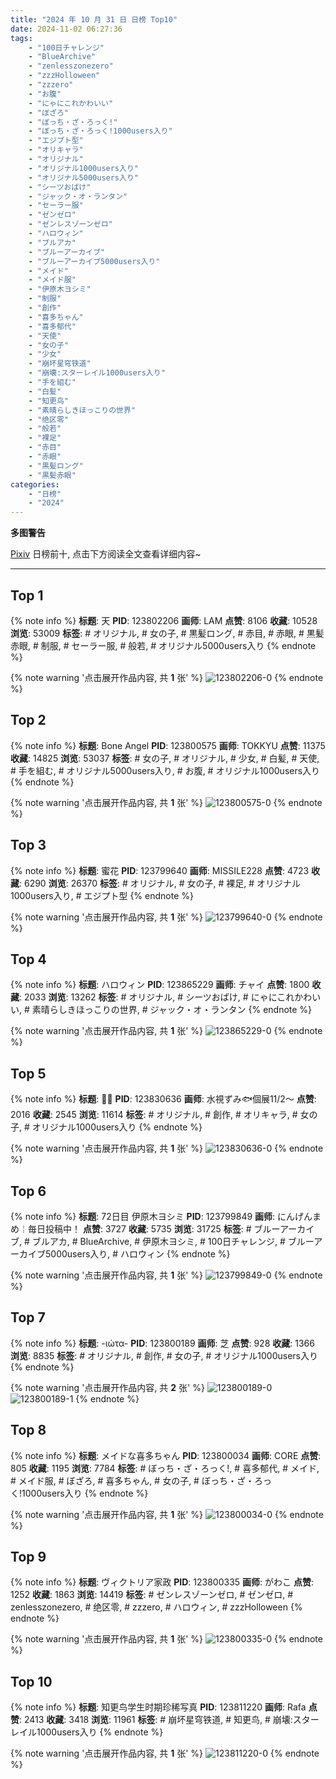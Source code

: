```yaml
---
title: "2024 年 10 月 31 日 日榜 Top10"
date: 2024-11-02 06:27:36
tags:
    - "100日チャレンジ"
    - "BlueArchive"
    - "zenlesszonezero"
    - "zzzHolloween"
    - "zzzero"
    - "お腹"
    - "にゃにこれかわいい"
    - "ぼざろ"
    - "ぼっち・ざ・ろっく!"
    - "ぼっち・ざ・ろっく!1000users入り"
    - "エジプト型"
    - "オリキャラ"
    - "オリジナル"
    - "オリジナル1000users入り"
    - "オリジナル5000users入り"
    - "シーツおばけ"
    - "ジャック・オ・ランタン"
    - "セーラー服"
    - "ゼンゼロ"
    - "ゼンレスゾーンゼロ"
    - "ハロウィン"
    - "ブルアカ"
    - "ブルーアーカイブ"
    - "ブルーアーカイブ5000users入り"
    - "メイド"
    - "メイド服"
    - "伊原木ヨシミ"
    - "制服"
    - "創作"
    - "喜多ちゃん"
    - "喜多郁代"
    - "天使"
    - "女の子"
    - "少女"
    - "崩坏星穹铁道"
    - "崩壊:スターレイル1000users入り"
    - "手を組む"
    - "白髪"
    - "知更鸟"
    - "素晴らしきほっこりの世界"
    - "绝区零"
    - "般若"
    - "裸足"
    - "赤目"
    - "赤眼"
    - "黒髪ロング"
    - "黒髪赤眼"
categories:
    - "日榜"
    - "2024"
---
```


<i class="fa fa-triangle-exclamation"></i>**多图警告**<i class="fa fa-triangle-exclamation"></i>

[Pixiv](https://www.pixiv.net/) 日榜前十, 点击下方阅读全文查看详细内容~

<!-- more -->

---

## Top 1

{% note info %}
**标题**: 天
**PID**: 123802206 **画师**: LAM
**点赞**: 8106 **收藏**: 10528 **浏览**: 53009
**标签**: # オリジナル, # 女の子, # 黒髪ロング, # 赤目, # 赤眼, # 黒髪赤眼, # 制服, # セーラー服, # 般若, # オリジナル5000users入り
{% endnote %}

{% note warning '点击展开作品内容, 共 **1** 张' %}
![123802206-0](https://i.pixiv.re/img-original/img/2024/10/30/01/17/45/123802206_p0.jpg)
{% endnote %}

## Top 2

{% note info %}
**标题**: Bone Angel
**PID**: 123800575 **画师**: TOKKYU
**点赞**: 11375 **收藏**: 14825 **浏览**: 53037
**标签**: # 女の子, # オリジナル, # 少女, # 白髪, # 天使, # 手を組む, # オリジナル5000users入り, # お腹, # オリジナル1000users入り
{% endnote %}

{% note warning '点击展开作品内容, 共 **1** 张' %}
![123800575-0](https://i.pixiv.re/img-original/img/2024/10/30/00/20/54/123800575_p0.jpg)
{% endnote %}

## Top 3

{% note info %}
**标题**: 蜜花
**PID**: 123799640 **画师**: MISSILE228
**点赞**: 4723 **收藏**: 6290 **浏览**: 26370
**标签**: # オリジナル, # 女の子, # 裸足, # オリジナル1000users入り, # エジプト型
{% endnote %}

{% note warning '点击展开作品内容, 共 **1** 张' %}
![123799640-0](https://i.pixiv.re/img-original/img/2024/10/30/00/01/04/123799640_p0.jpg)
{% endnote %}

## Top 4

{% note info %}
**标题**: ハロウィン
**PID**: 123865229 **画师**: チャイ
**点赞**: 1800 **收藏**: 2033 **浏览**: 13262
**标签**: # オリジナル, # シーツおばけ, # にゃにこれかわいい, # 素晴らしきほっこりの世界, # ジャック・オ・ランタン
{% endnote %}

{% note warning '点击展开作品内容, 共 **1** 张' %}
![123865229-0](https://i.pixiv.re/img-original/img/2024/10/31/22/04/43/123865229_p0.png)
{% endnote %}

## Top 5

{% note info %}
**标题**: 💛🖤
**PID**: 123830636 **画师**: 水視ずみ🐟個展11/2〜
**点赞**: 2016 **收藏**: 2545 **浏览**: 11614
**标签**: # オリジナル, # 創作, # オリキャラ, # 女の子, # オリジナル1000users入り
{% endnote %}

{% note warning '点击展开作品内容, 共 **1** 张' %}
![123830636-0](https://i.pixiv.re/img-original/img/2024/10/31/00/08/08/123830636_p0.png)
{% endnote %}

## Top 6

{% note info %}
**标题**: 72日目 伊原木ヨシミ
**PID**: 123799849 **画师**: にんげんまめ￤毎日投稿中！
**点赞**: 3727 **收藏**: 5735 **浏览**: 31725
**标签**: # ブルーアーカイブ, # ブルアカ, # BlueArchive, # 伊原木ヨシミ, # 100日チャレンジ, # ブルーアーカイブ5000users入り, # ハロウィン
{% endnote %}

{% note warning '点击展开作品内容, 共 **1** 张' %}
![123799849-0](https://i.pixiv.re/img-original/img/2024/10/30/00/03/37/123799849_p0.png)
{% endnote %}

## Top 7

{% note info %}
**标题**: -ιώτα-
**PID**: 123800189 **画师**: 芝
**点赞**: 928 **收藏**: 1366 **浏览**: 8835
**标签**: # オリジナル, # 創作, # 女の子, # オリジナル1000users入り
{% endnote %}

{% note warning '点击展开作品内容, 共 **2** 张' %}
![123800189-0](https://i.pixiv.re/img-original/img/2024/10/30/00/10/15/123800189_p0.png)
![123800189-1](https://i.pixiv.re/img-original/img/2024/10/30/00/10/15/123800189_p1.png)
{% endnote %}

## Top 8

{% note info %}
**标题**: メイドな喜多ちゃん
**PID**: 123800034 **画师**: CORE
**点赞**: 805 **收藏**: 1195 **浏览**: 7784
**标签**: # ぼっち・ざ・ろっく!, # 喜多郁代, # メイド, # メイド服, # ぼざろ, # 喜多ちゃん, # 女の子, # ぼっち・ざ・ろっく!1000users入り
{% endnote %}

{% note warning '点击展开作品内容, 共 **1** 张' %}
![123800034-0](https://i.pixiv.re/img-original/img/2024/10/30/00/06/53/123800034_p0.png)
{% endnote %}

## Top 9

{% note info %}
**标题**: ヴィクトリア家政
**PID**: 123800335 **画师**: がわこ
**点赞**: 1252 **收藏**: 1863 **浏览**: 14419
**标签**: # ゼンレスゾーンゼロ, # ゼンゼロ, # zenlesszonezero, # 绝区零, # zzzero, # ハロウィン, # zzzHolloween
{% endnote %}

{% note warning '点击展开作品内容, 共 **1** 张' %}
![123800335-0](https://i.pixiv.re/img-original/img/2024/10/30/00/13/47/123800335_p0.png)
{% endnote %}

## Top 10

{% note info %}
**标题**: 知更鸟学生时期珍稀写真
**PID**: 123811220 **画师**: Rafa
**点赞**: 2413 **收藏**: 3418 **浏览**: 11961
**标签**: # 崩坏星穹铁道, # 知更鸟, # 崩壊:スターレイル1000users入り
{% endnote %}

{% note warning '点击展开作品内容, 共 **1** 张' %}
![123811220-0](https://i.pixiv.re/img-original/img/2024/10/30/12/17/32/123811220_p0.jpg)
{% endnote %}
